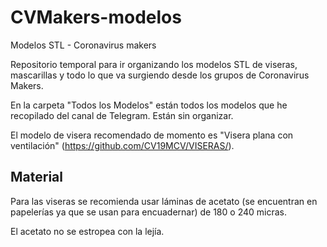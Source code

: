 # CVMakers-modelos
Modelos STL - Coronavirus makers

Repositorio temporal para ir organizando los modelos STL de viseras, mascarillas y todo lo que va surgiendo desde los grupos de Coronavirus Makers.

En la carpeta "Todos los Modelos" están todos los modelos que he recopilado del canal de Telegram. Están sin organizar.

El modelo de visera recomendado de momento es "Visera plana con ventilación" (https://github.com/CV19MCV/VISERAS/).

## Material

Para las viseras se recomienda usar láminas de acetato (se encuentran en papelerías ya que se usan para encuadernar) de 180 o 240 micras.

El acetato no se estropea con la lejía.
